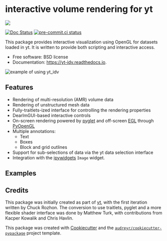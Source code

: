 # interactive volume rendering for yt

[![](https://img.shields.io/pypi/v/yt_idv.svg)](https://pypi.python.org/pypi/yt_idv)

[![Doc Status](https://readthedocs.org/projects/yt-idv/badge/?version=latest)](https://yt-idv.readthedocs.io/en/latest/?badge=latest)
[![pre-commit.ci status](https://results.pre-commit.ci/badge/github/yt-project/yt_idv/main.svg)](https://results.pre-commit.ci/latest/github/yt-project/yt_idv/main)

This package provides interactive visualization using OpenGL for datasets
loaded in yt.  It is written to provide both scripting and interactive access.

* Free software: BSD license
* Documentation: https://yt-idv.readthedocs.io.

![example of using yt_idv](https://i.imgur.com/Q4XPNZw.gif)

## Features

* Rendering of multi-resolution (AMR) volume data
* Rendering of unstructured mesh data
* Fully-traitlets-ized interface for controlling the rendering properties
* DearImGUI-based interactive controls
* On-screen rendering powered by [pyglet](http://pyglet.org/) and off-screen
  [EGL](https://en.wikipedia.org/wiki/EGL_(API)) through [PyOpenGL](https://pypi.org/project/PyOpenGL/)
* Multiple annotations:
    * Text
    * Boxes
    * Block and grid outlines
* Support for sub-selections of data via the yt data selection interface
* Integration with the [ipywidgets](https://ipywidgets.readthedocs.org/) ``Image`` widget.

## Examples

## Credits

This package was initially created as part of [yt](https://yt-project.org), with the first iteration written by
Chuck Rozhon.  The conversion to use traitlets, pyglet and a more flexible shader interface was done by Matthew Turk,
with contributions from Kacper Kowalik and Chris Havlin.

This package was created with [Cookiecutter](https://github.com/audreyr/cookiecutter) and the
[`audreyr/cookiecutter-pypackage`](https://github.com/audreyr/cookiecutter-pypackage) project template.
